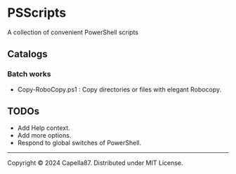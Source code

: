 # PSScripts

A collection of convenient PowerShell scripts

## Catalogs

### Batch works

* Copy-RoboCopy.ps1 : Copy directories or files with elegant Robocopy.

## TODOs

* Add Help context.
* Add more options.
* Respond to global switches of PowerShell.

---
Copyright © 2024 Capella87. Distributed under MIT License.
